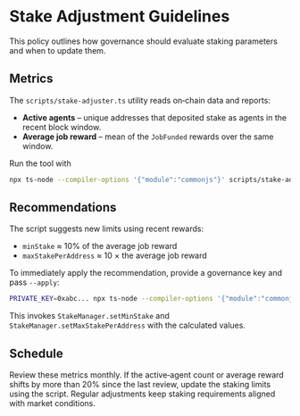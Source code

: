 # Stake Adjustment Guidelines

This policy outlines how governance should evaluate staking parameters
and when to update them.

## Metrics

The `scripts/stake-adjuster.ts` utility reads on‑chain data and reports:

- **Active agents** – unique addresses that deposited stake as agents
  in the recent block window.
- **Average job reward** – mean of the `JobFunded` rewards over the
  same window.

Run the tool with

```bash
npx ts-node --compiler-options '{"module":"commonjs"}' scripts/stake-adjuster.ts --stake-manager <address> --job-registry <address>
```

## Recommendations

The script suggests new limits using recent rewards:

- `minStake` ≈ 10% of the average job reward
- `maxStakePerAddress` ≈ 10 × the average job reward

To immediately apply the recommendation, provide a governance key and
pass `--apply`:

```bash
PRIVATE_KEY=0xabc... npx ts-node --compiler-options '{"module":"commonjs"}' scripts/stake-adjuster.ts --stake-manager <address> --job-registry <address> --apply
```

This invokes `StakeManager.setMinStake` and
`StakeManager.setMaxStakePerAddress` with the calculated values.

## Schedule

Review these metrics monthly. If the active‑agent count or average
reward shifts by more than 20% since the last review, update the staking
limits using the script. Regular adjustments keep staking requirements
aligned with market conditions.
